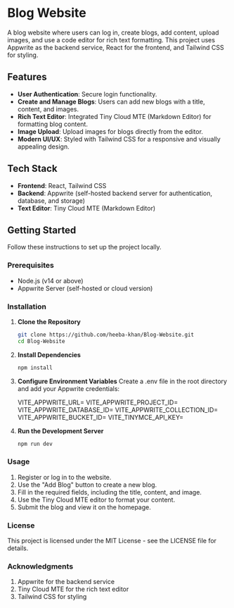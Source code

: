 # Blog Website

A blog website where users can log in, create blogs, add content, upload images, and use a code editor for rich text formatting. This project uses Appwrite as the backend service, React for the frontend, and Tailwind CSS for styling.

## Features

- **User Authentication**: Secure login functionality.
- **Create and Manage Blogs**: Users can add new blogs with a title, content, and images.
- **Rich Text Editor**: Integrated Tiny Cloud MTE (Markdown Editor) for formatting blog content.
- **Image Upload**: Upload images for blogs directly from the editor.
- **Modern UI/UX**: Styled with Tailwind CSS for a responsive and visually appealing design.

## Tech Stack

- **Frontend**: React, Tailwind CSS
- **Backend**: Appwrite (self-hosted backend server for authentication, database, and storage)
- **Text Editor**: Tiny Cloud MTE (Markdown Editor)

## Getting Started

Follow these instructions to set up the project locally.

### Prerequisites

- Node.js (v14 or above)
- Appwrite Server (self-hosted or cloud version)

### Installation

1. **Clone the Repository**

   ```bash
   git clone https://github.com/heeba-khan/Blog-Website.git
   cd Blog-Website

2. **Install Dependencies**

   ```bash
   npm install

3. **Configure Environment Variables**
   Create a .env file in the root directory and add your Appwrite credentials:

    VITE_APPWRITE_URL=<Your Appwrite Endpoint>
    VITE_APPWRITE_PROJECT_ID=<Your Appwrite ProjectId>
    VITE_APPWRITE_DATABASE_ID=<Your Appwrite DatabaseId>
    VITE_APPWRITE_COLLECTION_ID=<Your Appwrite CollectionId>
    VITE_APPWRITE_BUCKET_ID=<Your Appwrite BucketId>
    VITE_TINYMCE_API_KEY=<Your TinyMCE api key>
   
4. **Run the Development Server**

   ```bash
   npm run dev


### Usage

1. Register or log in to the website.
2. Use the "Add Blog" button to create a new blog.
3. Fill in the required fields, including the title, content, and image.
4. Use the Tiny Cloud MTE editor to format your content.
5. Submit the blog and view it on the homepage.


### License
This project is licensed under the MIT License - see the LICENSE file for details.


### Acknowledgments

1. Appwrite for the backend service
2. Tiny Cloud MTE for the rich text editor
3. Tailwind CSS for styling
